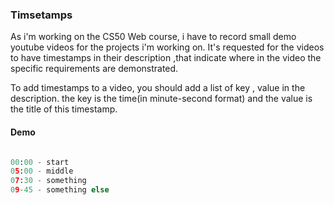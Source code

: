 ### Timsetamps

As i'm working on the CS50 Web course, i have to record small demo youtube videos for the projects i'm working on.
It's requested for the videos to have timestamps in their description ,that indicate where in the video the specific requirements are demonstrated.

To add timestamps to a video, you should add a list of key , value in the description.
the key is the time(in minute-second format) and the value is the title of this timestamp.

#### Demo

``` python

00:00 - start
05:00 - middle
07:30 - something
09-45 - something else

```
